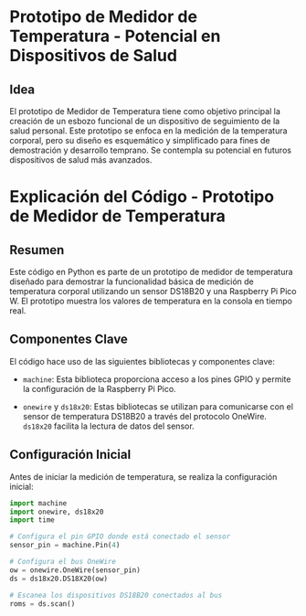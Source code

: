 # Prototipo de Medidor de Temperatura - Potencial en Dispositivos de Salud

## Idea
El prototipo de Medidor de Temperatura tiene como objetivo principal la creación de un esbozo funcional de un dispositivo de seguimiento de la salud personal. Este prototipo se enfoca en la medición de la temperatura corporal, pero su diseño es esquemático y simplificado para fines de demostración y desarrollo temprano. Se contempla su potencial en futuros dispositivos de salud más avanzados.

# Explicación del Código - Prototipo de Medidor de Temperatura

## Resumen
Este código en Python es parte de un prototipo de medidor de temperatura diseñado para demostrar la funcionalidad básica de medición de temperatura corporal utilizando un sensor DS18B20 y una Raspberry Pi Pico W. El prototipo muestra los valores de temperatura en la consola en tiempo real.

## Componentes Clave
El código hace uso de las siguientes bibliotecas y componentes clave:

- `machine`: Esta biblioteca proporciona acceso a los pines GPIO y permite la configuración de la Raspberry Pi Pico.

- `onewire` y `ds18x20`: Estas bibliotecas se utilizan para comunicarse con el sensor de temperatura DS18B20 a través del protocolo OneWire. `ds18x20` facilita la lectura de datos del sensor.

## Configuración Inicial
Antes de iniciar la medición de temperatura, se realiza la configuración inicial:

```python
import machine
import onewire, ds18x20
import time

# Configura el pin GPIO donde está conectado el sensor
sensor_pin = machine.Pin(4)

# Configura el bus OneWire
ow = onewire.OneWire(sensor_pin)
ds = ds18x20.DS18X20(ow)

# Escanea los dispositivos DS18B20 conectados al bus
roms = ds.scan()
